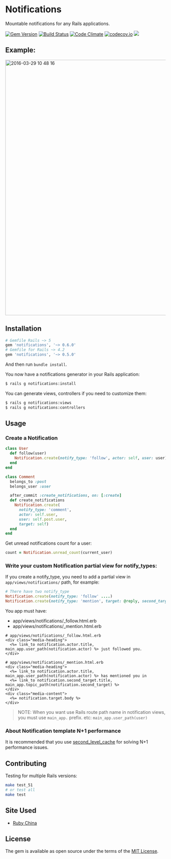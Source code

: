 # Notifications

Mountable notifications for any Rails applications.

[![Gem Version](https://badge.fury.io/rb/notifications.svg)](https://badge.fury.io/rb/notifications) [![Build Status](https://travis-ci.org/rails-engine/notifications.svg)](https://travis-ci.org/rails-engine/notifications) [![Code Climate](https://codeclimate.com/github/rails-engine/notifications/badges/gpa.svg)](https://codeclimate.com/github/rails-engine/notifications) [![codecov.io](https://codecov.io/github/rails-engine/notifications/coverage.svg?branch=master)](https://codecov.io/github/rails-engine/notifications?branch=master) [![](http://inch-ci.org/github/rails-engine/notifications.svg?branch=master)](http://inch-ci.org/github/rails-engine/notifications?branch=master)

## Example:

<img width="800" alt="2016-03-29 10 48 16" src="https://cloud.githubusercontent.com/assets/5518/16578955/eb59e472-42cf-11e6-825e-8fc9ecf58a8b.png">

## Installation

```ruby
# Gemfile Rails ~> 5
gem 'notifications', '~> 0.6.0'
# Gemfile for Rails ~> 4.2
gem 'notifications', '~> 0.5.0'
```

And then run `bundle install`.

You now have a notifications generator in your Rails application:

```bash
$ rails g notifications:install
```

You can generate views, controllers if you need to customize them:

```bash
$ rails g notifications:views
$ rails g notifications:controllers
```

## Usage

### Create a Notification

```ruby
class User
  def follow(user)
    Notification.create(notify_type: 'follow', actor: self, user: user)
  end
end

class Comment
  belongs_to :post
  belongs_user :user

  after_commit :create_notifications, on: [:create]
  def create_notifications
    Notification.create(
      notify_type: 'comment',
      actor: self.user,
      user: self.post.user,
      target: self)
  end
end
```

Get unread notifications count for a user:

```rb
count = Notification.unread_count(current_user)
```

### Write your custom Notification partial view for notify_types:

If you create a notify_type, you need to add a partial view in `app/views/notifications/` path, for example:

```rb
# There have two notify_type
Notification.create(notify_type: 'follow' ....)
Notification.create(notify_type: 'mention', target: @reply, second_target: @topic, ....)
```

You app must have:

- app/views/notifications/_follow.html.erb
- app/views/notifications/_mention.html.erb

```erb
# app/views/notifications/_follow.html.erb
<div class="media-heading">
  <%= link_to notification.actor.title, main_app.user_path(notification.actor) %> just followed you.
</div>
```

```erb
# app/views/notifications/_mention.html.erb
<div class="media-heading">
  <%= link_to notification.actor.title, main_app.user_path(notification.actor) %> has mentioned you in
  <%= link_to notification.second_target.title, main_app.topic_path(notification.second_target) %>
</div>
<div class="media-content">
  <%= notification.target.body %>
</div>
```

> NOTE: When you want use Rails route path name in notification views, you must use `main_app.` prefix. etc: `main_app.user_path(user)`

### About Notification template N+1 performance

It is recommended that you use [second_level_cache](https://github.com/hooopo/second_level_cache) for solving N+1 performance issues.

## Contributing

Testing for multiple Rails versions:

```bash
make test_51
# or test all
make test
```

## Site Used

- [Ruby China](https://ruby-china.org)

## License

The gem is available as open source under the terms of the [MIT License](http://opensource.org/licenses/MIT).
